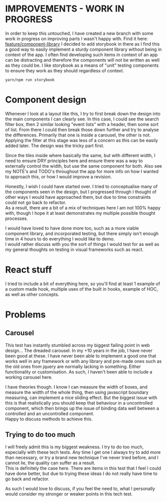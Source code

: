 # IMPROVEMENTS - WORK IN PROGRESS
In order to keep this untouched, I have created a new branch with some work in progress on improving parts I wasn't happy with.
Find it here: [feature/component-library](https://github.com/MartinWebDev/terem-tech-test/tree/feature/component-library)
I decided to add storybook in there as I find this a good way to easily implement a sturdy component library without being in context of the app. 
I often find developing such items in context of an app can be distracting and therefore the components will not be written as well as they could be. 
I like storybook as a means of "unit" testing components to ensure they work as they should regardless of context.

```
yarn/npm run storybook
```

# Component design
Whenever I look at a layout like this, I try to first break down the design into the main components I can clearly see. 
In this case, I could see the search filter box, then 2 similar looking "event lists" with a header, then some sort of list.
From there I could then break those down further and try to analyse the differences. Primarily that one is inside a carousel, the other is not. 
Applying the filter at this stage was less of a concern as this can be easily added later. The design was the tricky part first. 

Since the tiles inside where basically the same, but with different width, I need to ensure DRY principles here and ensure there was a way to externally control the width,
but use the same component for both. Also see my NOTE's and TODO's throughout the app for more info on how I wanted to approach this, or how I would improve a revision.

Honestly, I wish I could have started over. I tried to conceptualise many of the components seen in the design, but I progressed through
I thought of other ways I would have approached them, but due to time constraints could not go back to refactor.\
As a result, there are a bit of a mix of techniques here I am not 100% happy with, though I hope it at least demonstrates my multiple possible thought processes. 

I would have loved to have done more too, such as a more viable component library, and incorporated testing,
but there simply isn't enough time in 4 hours to do everything I would like to demo.\
I would rather discuss with you the sort of things I would test for as well as my general thoughts on testing in visual frameworks such as react. 

# React stuff
I tried to include a bit of everything here, so you'll find at least 1 example of a custom made hook, multiple uses of the built in hooks, example of HOC, as well as other concepts.

# Problems
## Carousel
This test has instantly stumbled across my biggest failing point in web design... The dreaded carousel.
In my +10 years in the job, I have never been good at these. I have never been able to implement a good one that works well in any framework or with any library
and pre-made ones such as the old ones from jquery are normally lacking in something. Either functionality or customisation.
As such, I haven't been able to include a working carousel here. 

I have theories though. I know I can measure the width of boxes, and measure the width of the whole thing, then using javascript boundary measuring, can implement a nice sliding effect. 
But the biggest issue with this is that realistically you should keep that behaviour in a uncontrolled component, which then brings up the issue of binding data well between a controlled and an uncontrolled component.\
Happy to discuss methods to achieve this. 

## Trying to do too much
I will freely admit this is my biggest weakness. I try to do too much, especially with these tech tests. 
Any time I get one I always try to add more than necessary, or try a brand new technique I've never tried before, and I cannot lie, the quality can suffer as a result.\
This is definitely the case here. There are items in this test that I feel I could have done better, but due to trying these ideas I do not really have time to go back and refactor.

As such I would love to discuss, if you feel the need to, what I personally would consider my stronger or weaker points in this tech test.
